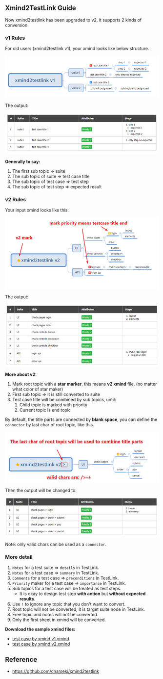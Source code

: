 ## Xmind2TestLink Guide

Now xmind2testlink has been upgraded to v2, it supports 2 kinds of conversion.

### v1 Rules

For old users (xmind2testlink v1), your xmind looks like below structure.

![xmind2testlink_v1](xmind2testlink_v1.png)

The output:

![xmind2testlink_v1_out](xmind2testlink_v1_out.png)

**Generally to say:**

1. The first sub topic => suite
2. The sub topic of suite => test case title
3. The sub topic of test case => test step
4. The sub topic of test step => expected result

### v2 Rules

Your input xmind looks like this:

![xmind2testlink_v2](xmind2testlink_v2.png)

The output:

![xmind2testlink_v2_out](xmind2testlink_v2_out.png)

**More about v2:**

1. Mark root topic with a **star marker**, this means **v2 xmind** file. (no matter what color of star maker)
2. First sub topic => it is still converted to suite
3. Test case title will be combined by sub topics, until:
   1. Child topic is marked with priority
   2. Current topic is end topic

By default, the title parts are connected by **blank space**, you can define the `connector` by last char of root topic, like this.

![xmind2testlink_v2_sep](xmind2testlink_v2_sep.png)

Then the output will be changed to:

![xmind2testlink_v2_sep_out](xmind2testlink_v2_sep_out.png)

Note: only valid chars can be used as a `connector`. 

### More detail

1. `Notes` for a test suite => `details` in TestLink.
2. `Notes` for a test case => `summary` in TestLink.
3. `Comments` for a test case => `preconditions` in TestLink.
4. `Priority` maker for a test case => `importance` in TestLink.
5. Sub topics for a test case will be treated as test steps.
   - It is okay to design test step **with action** but **without expected results**.
6. Use `!` to ignore any topic that you don't want to convert.
7. Root topic will not be converted, it is target suite node in TestLink.
8. Free topic and notes will not be converted.
9. Only the first sheet in xmind will be converted.

**Download the sample xmind files:**

- [test case by xmind v1.xmind](test_case_by_xmind_v1.xmind)
- [test case by xmind v2.xmind](test_case_by_xmind_v2.xmind)


## Reference

- https://github.com/charseki/xmind2testlink

